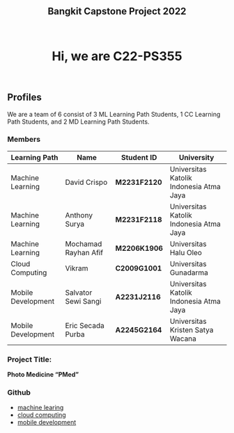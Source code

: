 <h2 align="center">Bangkit Capstone Project 2022</h2>
<br />
<h1 align="center">Hi, we are C22-PS355</h1>

<br />

## **Profiles**

We are a team of 6 consist of 3 ML Learning Path Students, 1 CC Learning Path Students, and 2 MD Learning Path Students.
<br/>

### Members

| Learning Path      | Name                           | Student ID     | University                          |
| ------------------ | ------------------------------ | -------------- | ----------------------------------- |
| Machine Learning   | David Crispo                   | **M2231F2120** |  Universitas Katolik Indonesia Atma Jaya | 
| Machine Learning   | Anthony Surya                  | **M2231F2118** | Universitas Katolik Indonesia Atma Jaya      | 
| Machine Learning   | Mochamad Rayhan Afif           | **M2206K1906** | Universitas Halu Oleo               | 
| Cloud Computing    | Vikram                         | **C2009G1001** | Universitas Gunadarma               | 
| Mobile Development | Salvator Sewi Sangi            | **A2231J2116** | Universitas Katolik Indonesia Atma Jaya             |                                                              |
| Mobile Development | Eric Secada Purba              | **A2245G2164** | Universitas Kristen Satya Wacana             |                                                                         |

### Project Title:

**Photo Medicine “PMed”**

### Github
- [machine learing](https://github.com/BangkitPMed/PMed_android)
- [cloud computing](https://github.com/BangkitPMed/Pmed-api-dev)
- [mobile development](https://github.com/BangkitPMed/PMed_android)

